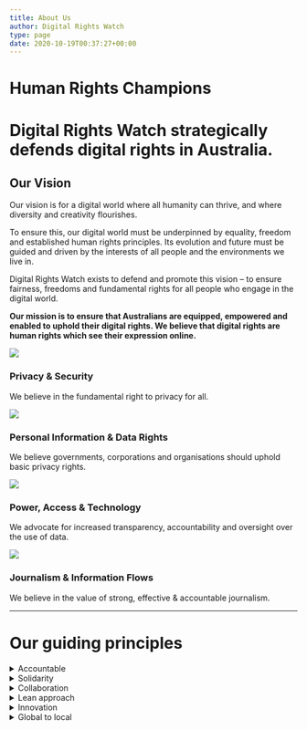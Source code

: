 ```yaml
---
title: About Us
author: Digital Rights Watch
type: page
date: 2020-10-19T00:37:27+00:00
---
```


# Human Rights Champions

# Digital Rights Watch strategically defends digital rights in Australia.

## Our Vision

Our vision is for a digital world where all humanity can thrive, and where diversity and creativity flourishes.

To ensure this, our digital world must be underpinned by equality, freedom and established human rights principles. Its evolution and future must be guided and driven by the interests of all people and the environments we live in.

Digital Rights Watch exists to defend and promote this vision – to ensure fairness, freedoms and fundamental rights for all people who engage in the digital world.

**Our mission is to ensure that Australians are equipped, empowered and enabled to uphold their digital rights. We believe that digital rights are human rights which see their expression online.**


![](/wp-content/uploads/2020/10/vision-icon-1.png)

### Privacy & Security

We believe in the fundamental right to privacy for all.

![](/wp-content/uploads/2020/10/vision-icon-2.png)

### Personal Information & Data Rights

We believe governments, corporations and organisations should uphold basic privacy rights.

![](/wp-content/uploads/2020/10/vision-icon-3.png)

### Power, Access & Technology

We advocate for increased transparency, accountability and oversight over the use of data.

![](/wp-content/uploads/2020/10/vision-icon-4.png)

### Journalism & Information Flows

We believe in the value of strong, effective & accountable journalism.

---

# Our guiding principles

<details>
  <summary>Accountable</summary>
We are trustworthy, honest and have integrity. Our funding sources will be public domain and we will be transparent on how our financial expenditure and work contributes to our purpose.
</details>

<details>
  <summary>Solidarity</summary>
Our work will be driven by the interests of the public, and we will work in partnership with civil society and grassroots initiatives that share our vision.
</details>

<details>
  <summary>Collaboration</summary>
We recognise there are other organisations working in the space of defending and promoting digital rights, and we will strive to work in partnership, in a non-competitive way with others.
</details>

<details>
  <summary>Lean approach</summary>
We are committed to implementing projects and activities in an efficient and cost-effective way, and incorporating lessons learned to improve our impact.
</details>

<details>
  <summary>Innovation</summary>
We will aim to push boundaries and use tactics and strategies that are 'outside-the-box'. We will work with artists and the creative community to help drive positive change.
</details>

<details>
  <summary>Global to local</summary>
We recognise that the digital world is borderless and we will work with allies from around the world to contribute to a global digital rights movement and maximise the local impact of our work.
</details>

